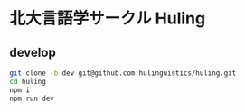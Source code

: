 # 北大言語学サークル Huling

## develop

```bash
git clone -b dev git@github.com:hulinguistics/huling.git
cd huling
npm i
npm run dev
```
